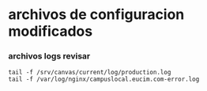 # archivos de configuracion modificados

### archivos logs revisar
```shell
tail -f /srv/canvas/current/log/production.log
tail -f /var/log/nginx/campuslocal.eucim.com-error.log
```